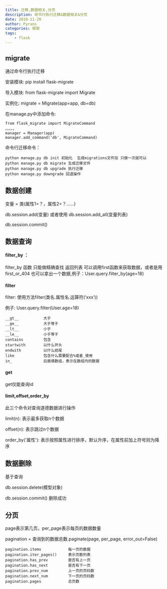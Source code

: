 ```yaml
---
title: 迁移,数据相关,分页
description: 命令行执行迁移&数据相关&分页
date: 2018-11-20
author: Pyrans
categories: 框架
tags:
    - flask
---
```




## migrate

通过命令行执行迁移

安装模块: pip install flask-migrate

导入模块: from flask-migrate import Migrate

实例化:     migrate = Migrate(app=app, db=db)

在manage.py中添加命令:

~~~
from flask_migrate import MigrateCommand
。。。。。
manager = Manager(app)
manager.add_command('db', MigrateCommand)
~~~

命令行迁移命令：

~~~
python manage.py db init 初始化  生成migrations文件加 只做一次就可以
python manage.py db migrate 生成迁移文件
python manage.py db upgrade 执行迁移
python manage.py downgrade 回退操作
~~~

## 数据创建

变量 = 类(属性1=？，属性2=？......)

db.session.add(变量)   或者使用 db.session.add_all(变量列表)

db.session.commit()

## 数据查询

#### filter_by ：

filter_by 函数 只能做精确查找 返回列表 可以调用first函数来获取数据，或者是用first_or_404 也可以拿出一个数据,例子：User.query.filter_by(age=18)

#### filter

filter: 使用方法filter(类名.属性名.运算符(‘xxx’))

例子: User.query.filter(User.age=18)

~~~
__gt__           大于
__ge__           大于等于
__lt__           小于
__le__           小于等于
contains         包含
startwith        以什么开头
endwith          以什么结尾
like             包含什么需要配合%或者_使用
in_              后面填数组，表示在数组内的数据
~~~

#### get

get仅能查询id

#### limit,offset,order_by

此三个命令对查询道德数据进行操作

limit(n): 表示最多获取n个数据

offset(n): 表示跳过n个数据

order_by('属性'): 表示按照属性进行排序，默认升序，在属性前加上符号则为降序

## 数据删除

基于查询

db.session.delete(模型对象)

db.session.commit() 删除成功

## 分页

page表示第几页，per_page表示每页的数据数量

pagination = 查询到的数据总数.paginate(page, per_page, error_out=False)

~~~
pagination.items            每一页的数据
pagination.iter_pages()     表示页数列表
pagination.has_prev         是否有上一页
pagination.has_next         是否有下一页
pagination.prev_num         上一页的页码数
pagination.next_num         下一页的页码数
pagination.pages            总页数
~~~
